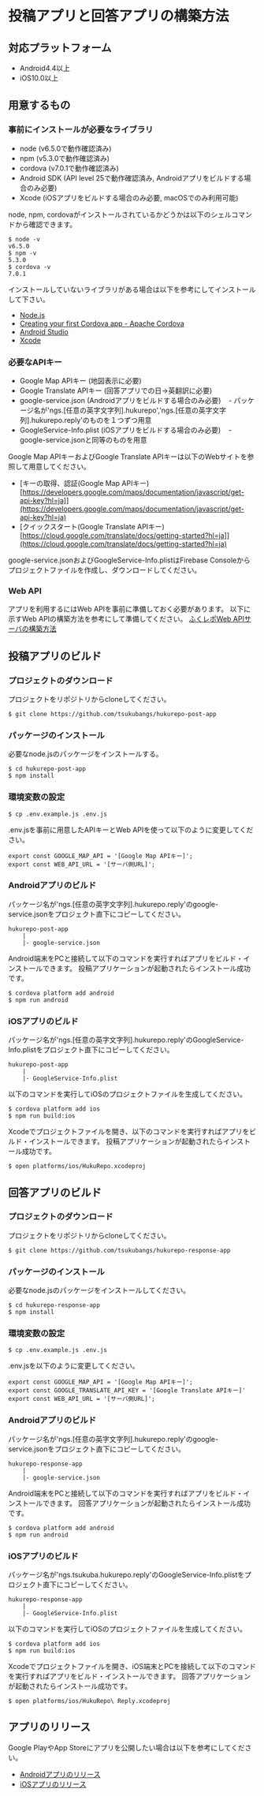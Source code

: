 # 投稿アプリと回答アプリの構築方法

## 対応プラットフォーム

- Android4.4以上
- iOS10.0以上

## 用意するもの

### 事前にインストールが必要なライブラリ

- node (v6.5.0で動作確認済み)
- npm (v5.3.0で動作確認済み)
- cordova (v7.0.1で動作確認済み)
- Android SDK (API level 25で動作確認済み, Androidアプリをビルドする場合のみ必要)
- Xcode (iOSアプリをビルドする場合のみ必要, macOSでのみ利用可能)

node, npm, cordovaがインストールされているかどうかは以下のシェルコマンドから確認できます。

```
$ node -v
v6.5.0
$ npm -v
5.3.0
$ cordova -v
7.0.1
```

インストールしていないライブラリがある場合は以下を参考にしてインストールして下さい。

- [Node.js](https://nodejs.org/ja/)
- [Creating your first Cordova app - Apache Cordova](https://cordova.apache.org/docs/en/7.x/guide/cli/index.html)
- [Android Studio](https://developer.android.com/studio/index.html?hl=ja)
- [Xcode](https://itunes.apple.com/jp/app/xcode/id497799835?mt=12)

### 必要なAPIキー

- Google Map APIキー (地図表示に必要)
- Google Translate APIキー (回答アプリでの日→英翻訳に必要)
- google-service.json (Androidアプリをビルドする場合のみ必要)
    - パッケージ名が'ngs.[任意の英字文字列].hukurepo','ngs.[任意の英字文字列].hukurepo.reply'のものを１つずつ用意
- GoogleService-Info.plist (iOSアプリをビルドする場合のみ必要)
    - google-service.jsonと同等のものを用意

Google Map APIキーおよびGoogle Translate APIキーは以下のWebサイトを参照して用意してください。

- [キーの取得、認証(Google Map APIキー)[https://developers.google.com/maps/documentation/javascript/get-api-key?hl=ja]](https://developers.google.com/maps/documentation/javascript/get-api-key?hl=ja)
- [クイックスタート(Google Translate APIキー)[https://cloud.google.com/translate/docs/getting-started?hl=ja]](https://cloud.google.com/translate/docs/getting-started?hl=ja)

google-service.jsonおよびGoogleService-Info.plistはFirebase Consoleからプロジェクトファイルを作成し、ダウンロードしてください。

### Web API

アプリを利用するにはWeb APIを事前に準備しておく必要があります。
以下に示すWeb APIの構築方法を参考にして準備してください。
[ふくレポWeb APIサーバの構築方法](https://github.com/tsukubangs/hukurepo-server
)

## 投稿アプリのビルド

### プロジェクトのダウンロード

プロジェクトをリポジトリからcloneしてください。

```
$ git clone https://github.com/tsukubangs/hukurepo-post-app
```

### パッケージのインストール

必要なnode.jsのパッケージをインストールする。

```
$ cd hukurepo-post-app
$ npm install
```

### 環境変数の設定


```
$ cp .env.example.js .env.js
```

.env.jsを事前に用意したAPIキーとWeb APIを使って以下のように変更してください。

```
export const GOOGLE_MAP_API = '[Google Map APIキー]';
export const WEB_API_URL = '[サーバ側URL]';
```

### Androidアプリのビルド

パッケージ名が'ngs.[任意の英字文字列].hukurepo.reply'のgoogle-service.jsonをプロジェクト直下にコピーしてください。

```
hukurepo-post-app
    |
    |- google-service.json
```

Android端末をPCと接続して以下のコマンドを実行すればアプリをビルド・インストールできます。
投稿アプリケーションが起動されたらインストール成功です。

```
$ cordova platform add android
$ npm run android
```

### iOSアプリのビルド

パッケージ名が'ngs.[任意の英字文字列].hukurepo.reply'のGoogleService-Info.plistをプロジェクト直下にコピーしてください。

```
hukurepo-post-app
    |
    |- GoogleService-Info.plist
```

以下のコマンドを実行してiOSのプロジェクトファイルを生成してください。

```
$ cordova platform add ios
$ npm run build:ios
```

Xcodeでプロジェクトファイルを開き、以下のコマンドを実行すればアプリをビルド・インストールできます。
投稿アプリケーションが起動されたらインストール成功です。

```
$ open platforms/ios/HukuRepo.xcodeproj
```

## 回答アプリのビルド

### プロジェクトのダウンロード

プロジェクトをリポジトリからcloneしてください。

```
$ git clone https://github.com/tsukubangs/hukurepo-response-app
```

### パッケージのインストール

必要なnode.jsのパッケージをインストールしてください。

```
$ cd hukurepo-response-app
$ npm install
```

### 環境変数の設定

```
$ cp .env.example.js .env.js
```

.env.jsを以下のように変更してください。

```
export const GOOGLE_MAP_API = '[Google Map APIキー]';
export const GOOGLE_TRANSLATE_API_KEY = '[Google Translate APIキー]'
export const WEB_API_URL = '[サーバ側URL]';
```

### Androidアプリのビルド

パッケージ名が'ngs.[任意の英字文字列].hukurepo.reply'のgoogle-service.jsonをプロジェクト直下にコピーしてください。

```
hukurepo-response-app
    |
    |- google-service.json
```

Android端末をPCと接続して以下のコマンドを実行すればアプリをビルド・インストールできます。
回答アプリケーションが起動されたらインストール成功です。

```
$ cordova platform add android
$ npm run android
```

### iOSアプリのビルド

パッケージ名が'ngs.tsukuba.hukurepo.reply'のGoogleService-Info.plistをプロジェクト直下にコピーしてください。

```
hukurepo-response-app
    |
    |- GoogleService-Info.plist
```

以下のコマンドを実行してiOSのプロジェクトファイルを生成してください。

```
$ cordova platform add ios
$ npm run build:ios
```

Xcodeでプロジェクトファイルを開き、iOS端末とPCを接続して以下のコマンドを実行すればアプリをビルド・インストールできます。
回答アプリケーションが起動されたらインストール成功です。

```
$ open platforms/ios/HukuRepo\ Reply.xcodeproj 
```

## アプリのリリース

Google PlayやApp Storeにアプリを公開したい場合は以下を参考にしてください。

- [Androidアプリのリリース](https://developer.android.com/studio/publish/index.html?hl=ja)
- [iOSアプリのリリース](https://help.apple.com/itunes-connect/developer/#/dev34e9bbb5a)

